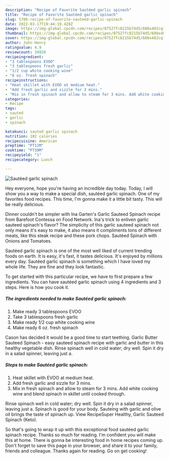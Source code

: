 ```yaml
---
description: "Recipe of Favorite Sautéed garlic spinach"
title: "Recipe of Favorite Sautéed garlic spinach"
slug: 5706-recipe-of-favorite-sauteed-garlic-spinach
date: 2022-03-17T19:44:19.428Z
image: https://img-global.cpcdn.com/recipes/07527fc8215b74d5/680x482cq70/sauteed-garlic-spinach-recipe-main-photo.jpg
thumbnail: https://img-global.cpcdn.com/recipes/07527fc8215b74d5/680x482cq70/sauteed-garlic-spinach-recipe-main-photo.jpg
cover: https://img-global.cpcdn.com/recipes/07527fc8215b74d5/680x482cq70/sauteed-garlic-spinach-recipe-main-photo.jpg
author: John Henry
ratingvalue: 4.9
reviewcount: 34920
recipeingredient:
- "3 tablespoons EVOO"
- "3 tablespoons fresh garlic"
- "1/2 cup white cooking wine"
- "6 oz. fresh spinach"
recipeinstructions:
- "Heat skillet with EVOO at medium heat."
- "Add fresh garlic and sizzle for 3 mins."
- "Mix in fresh spinach and allow to steam for 3 mins. Add white cooking wine and blend spinach in skillet until cooked through."
categories:
- Recipe
tags:
- sauted
- garlic
- spinach

katakunci: sauted garlic spinach 
nutrition: 102 calories
recipecuisine: American
preptime: "PT12M"
cooktime: "PT39M"
recipeyield: "1"
recipecategory: Lunch

---
```



![Sautéed garlic spinach](https://img-global.cpcdn.com/recipes/07527fc8215b74d5/680x482cq70/sauteed-garlic-spinach-recipe-main-photo.jpg)

Hey everyone, hope you're having an incredible day today. Today, I will show you a way to make a special dish, sautéed garlic spinach. One of my favorites food recipes. This time, I'm gonna make it a little bit tasty. This will be really delicious.

Dinner couldn&#39;t be simpler with Ina Garten&#39;s Garlic Sauteed Spinach recipe from Barefoot Contessa on Food Network. Ina&#39;s trick to enliven garlic sauteed spinach&#39;s flavor? The simplicity of this garlic sauteed spinach not only means it&#39;s easy to make, it also means it compliments tons of different meats, like this steak recipe and these pork chops. Sautéed Spinach with Onions and Tomatoes.

Sautéed garlic spinach is one of the most well liked of current trending foods on earth. It is easy, it's fast, it tastes delicious. It's enjoyed by millions every day. Sautéed garlic spinach is something which I have loved my whole life. They are fine and they look fantastic.


To get started with this particular recipe, we have to first prepare a few ingredients. You can have sautéed garlic spinach using 4 ingredients and 3 steps. Here is how you cook it.

<!--inarticleads1-->

##### The ingredients needed to make Sautéed garlic spinach:

1. Make ready 3 tablespoons EVOO
1. Take 3 tablespoons fresh garlic
1. Make ready 1/2 cup white cooking wine
1. Make ready 6 oz. fresh spinach


Cason has decided it would be a good time to start teething. Garlic Butter Sauteed Spinach - easy sauteed spinach recipe with garlic and butter in this healthy vegetable dish. Rinse spinach well in cold water; dry well. Spin it dry in a salad spinner, leaving just a. 

<!--inarticleads2-->

##### Steps to make Sautéed garlic spinach:

1. Heat skillet with EVOO at medium heat.
1. Add fresh garlic and sizzle for 3 mins.
1. Mix in fresh spinach and allow to steam for 3 mins. Add white cooking wine and blend spinach in skillet until cooked through.


Rinse spinach well in cold water; dry well. Spin it dry in a salad spinner, leaving just a. Spinach is good for your body. Sauteing with garlic and olive oil brings the taste of spinach up. View RecipeSuper Healthy, Garlic Sauteed Spinach (Keto). 

So that's going to wrap it up with this exceptional food sautéed garlic spinach recipe. Thanks so much for reading. I'm confident you will make this at home. There is gonna be interesting food in home recipes coming up. Don't forget to save this page in your browser, and share it to your family, friends and colleague. Thanks again for reading. Go on get cooking!
